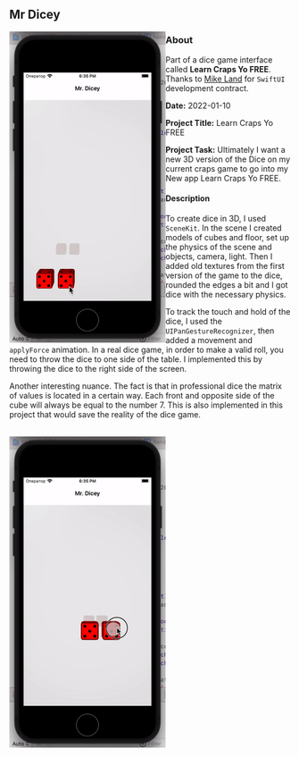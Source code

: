 ## Mr Dicey

<img align="left" src="gifs/MrDicey1.gif" width="280">

### About

Part of a dice game interface called <b>Learn Craps Yo FREE</b>. </br>Thanks to [Mike Land](https://github.com/lando2319) for `SwiftUI` development contract.

<b>Date:</b> 2022-01-10

<b>Project Title:</b> Learn Craps Yo FREE

<b>Project Task:</b> Ultimately I want a new 3D version of the Dice on my current craps game to go into my New app Learn Craps Yo FREE.

#### Description

To create dice in 3D, I used `SceneKit`. In the scene I created models of cubes and floor, set up the physics of the scene and objects, camera, light. Then I added old textures from the first version of the game to the dice, rounded the edges a bit and I got dice with the necessary physics. 

To track the touch and hold of the dice, I used the `UIPanGestureRecognizer`, then added a movement and `applyForce` animation. In a real dice game, in order to make a valid roll, you need to throw the dice to one side of the table. I implemented this by throwing the dice to the right side of the screen. 

Another interesting nuance. The fact is that in professional dice the matrix of values is located in a certain way. Each front and opposite side of the cube will always be equal to the number 7. This is also implemented in this project that would save the reality of the dice game.

</br>

<img align="left" src="gifs/MrDicey2.gif" width="280">
